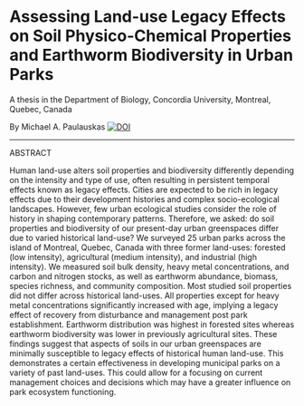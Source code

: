 # **Assessing Land-use Legacy Effects on Soil Physico-Chemical Properties and Earthworm Biodiversity in Urban Parks**

A thesis in the Department of Biology, Concordia University, Montreal, Quebec, Canada

By Michael A. Paulauskas
[![DOI](https://zenodo.org/badge/750497015.svg)](https://zenodo.org/doi/10.5281/zenodo.10594237)

--------------------------------------------------------------------------------------------------

ABSTRACT

Human land-use alters soil properties and biodiversity differently depending on the intensity and type of use, often resulting in persistent temporal effects known as legacy effects. Cities are expected to be rich in legacy effects due to their development histories and complex socio-ecological landscapes. However, few urban ecological studies consider the role of history in shaping contemporary patterns. Therefore, we asked: do soil properties and biodiversity of our present-day urban greenspaces differ due to varied historical land-use? We surveyed 25 urban parks across the island of Montreal, Quebec, Canada with three former land-uses: forested (low intensity), agricultural (medium intensity), and industrial (high intensity). We measured soil bulk density, heavy metal concentrations, and carbon and nitrogen stocks, as well as earthworm abundance, biomass, species richness, and community composition. Most studied soil properties did not differ across historical land-uses. All properties except for heavy metal concentrations significantly increased with age, implying a legacy effect of recovery from disturbance and management post park establishment. Earthworm distribution was highest in forested sites whereas earthworm biodiversity was lower in previously agricultural sites. These findings suggest that aspects of soils in our urban greenspaces are minimally susceptible to legacy effects of historical human land-use. This demonstrates a certain effectiveness in developing municipal parks on a variety of past land-uses. This could allow for a focusing on current management choices and decisions which may have a greater influence on park ecosystem functioning.

